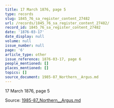 ```yaml
---
title: 17 March 1876, page 5
type: records
slug: 1845_76_sa_register_content_27482
url: /records/1845_76_sa_register_content_27482/
record_id: 1845_76_sa_register_content_27482
date: '1876-03-17'
date_display: null
volume: null
issue_number: null
page: '6'
article_type: other
issue_reference: 1876-03-17, page 6
people_mentioned: []
places_mentioned: []
topics: []
source_document: 1985-87_Northern__Argus.md
---
```


17 March 1876, page 5

Source: [1985-87_Northern__Argus.md](/downloads/markdown/1985-87_Northern__Argus.md)
